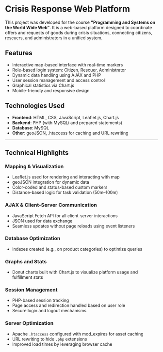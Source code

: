 # Crisis Response Web Platform
 
This project was developed for the course **"Programming and Systems on the World Wide Web"**. It is a web-based platform designed to coordinate offers and requests of goods during crisis situations, connecting citizens, rescuers, and administrators in a unified system.

## Features

- Interactive map-based interface with real-time markers
- Role-based login system: Citizen, Rescuer, Administrator
- Dynamic data handling using AJAX and PHP
- User session management and access control
- Graphical statistics via Chart.js
- Mobile-friendly and responsive design

## Technologies Used

- **Frontend**: HTML, CSS, JavaScript, Leaflet.js, Chart.js
- **Backend**: PHP (with MySQLi and prepared statements)
- **Database**: MySQL
- **Other**: geoJSON, .htaccess for caching and URL rewriting

---

## Technical Highlights

### Mapping & Visualization

- Leaflet.js used for rendering and interacting with map
- geoJSON integration for dynamic data
- Color-coded and status-based custom markers
- Distance-based logic for task validation (50m–100m)

### AJAX & Client-Server Communication

- JavaScript Fetch API for all client-server interactions
- JSON used for data exchange
- Seamless updates without page reloads using event listeners

### Database Optimization

- Indexes created (e.g., on product categories) to optimize queries

### Graphs and Stats

- Donut charts built with Chart.js to visualize platform usage and fulfillment stats

### Session Management

- PHP-based session tracking
- Page access and redirection handled based on user role
- Secure login and logout mechanisms

### Server Optimization

- Apache `.htaccess` configured with mod_expires for asset caching
- URL rewriting to hide `.php` extensions
- Improved load times by leveraging browser cache
